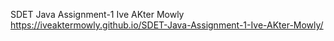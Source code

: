 SDET Java Assignment-1 Ive AKter Mowly
https://iveaktermowly.github.io/SDET-Java-Assignment-1-Ive-AKter-Mowly/
